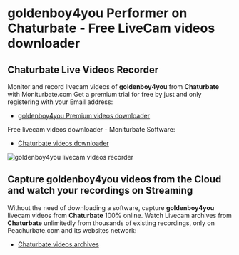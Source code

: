 # goldenboy4you Performer on Chaturbate - Free LiveCam videos downloader

## Chaturbate Live Videos Recorder

Monitor and record livecam videos of **goldenboy4you** from **Chaturbate** with Moniturbate.com
Get a premium trial for free by just and only registering with your Email address:
* [goldenboy4you Premium videos downloader](https://moniturbate.com/request-demo-licence-key.html)

Free livecam videos downloader - Moniturbate Software:
* [Chaturbate videos downloader](https://moniturbate.com/moniturbate-download-software.html)

![goldenboy4you livecam videos recorder](https://peachurnet.com/templates/moniturbate-software.png)


## Capture goldenboy4you videos from the Cloud and watch your recordings on Streaming

Without the need of downloading a software, capture **goldenboy4you** livecam videos from **Chaturbate** 100% online.
Watch Livecam archives from **Chaturbate** unlimitedly from thousands of existing recordings, only on Peachurbate.com and its websites network:
* [Chaturbate videos archives](https://peachurnet.com/)